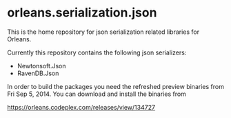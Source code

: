 orleans.serialization.json
==========================
This is the home repository for json serialization related libraries for Orleans.

Currently this repository contains the following json serializers:
* Newtonsoft.Json
* RavenDB.Json

In order to build the packages you need the refreshed preview binaries from	Fri Sep 5, 2014. You can download and install the binaries from

https://orleans.codeplex.com/releases/view/134727